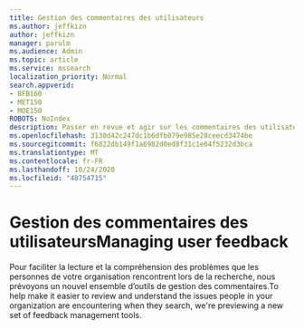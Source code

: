 ```yaml
---
title: Gestion des commentaires des utilisateurs
ms.author: jeffkizn
author: jeffkizn
manager: parulm
ms.audience: Admin
ms.topic: article
ms.service: mssearch
localization_priority: Normal
search.appverid:
- BFB160
- MET150
- MOE150
ROBOTS: NoIndex
description: Passer en revue et agir sur les commentaires des utilisateurs dans Microsoft Search
ms.openlocfilehash: 3130d42c247dc1b6dfb079e985e28ceecd3474be
ms.sourcegitcommit: f6822db149f1a6982d0ed8f31c1e64f5232d3bca
ms.translationtype: MT
ms.contentlocale: fr-FR
ms.lasthandoff: 10/24/2020
ms.locfileid: "48754715"
---
```

# <a name="managing-user-feedback"></a><span data-ttu-id="a99af-103">Gestion des commentaires des utilisateurs</span><span class="sxs-lookup"><span data-stu-id="a99af-103">Managing user feedback</span></span>

<span data-ttu-id="a99af-104">Pour faciliter la lecture et la compréhension des problèmes que les personnes de votre organisation rencontrent lors de la recherche, nous prévoyons un nouvel ensemble d’outils de gestion des commentaires.</span><span class="sxs-lookup"><span data-stu-id="a99af-104">To help make it easier to review and understand the issues people in your organization are encountering when they search, we're previewing a new set of feedback management tools.</span></span>
